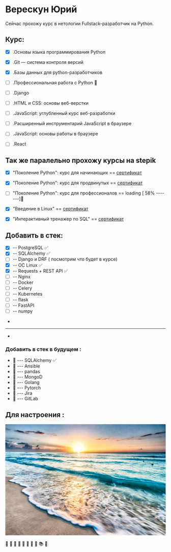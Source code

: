 # Верескун Юрий 

Cейчас прохожу курс в нетологии Fullstack-разработчик на Python. 

## Курс: 

- [x] .Основы языка программирования Python
- [x] .Git — система контроля версий
- [x] .Базы данных для python-разработчиков 
- [ ] .Профессиональная работа с Python 📖
- [ ] .Django
- [ ] .HTML и CSS: основы веб-верстки
- [ ] .JavaScript: углубленный курс веб-разработки
- [ ] .Расширенный инструментарий JavaScript в браузере
- [ ] .JavaScript: основы работы в браузере
- [ ] .React


## Так же паралельно прохожу курсы на stepik

- [x] "Поколение Python": курс для начинающих     ==  [сертификат](
https://stepik.org/cert/1604072)
- [x] "Поколение Python": курс для продвинутых    == [сертификат](
https://stepik.org/cert/1685626 )
- [ ] "Поколение Python": курс для профессионалов == loading [ 58% -------]📖
- [x] "Введение в Linux"                          == [сертификат](
https://stepik.org/cert/1705719  )
- [x] "Интерактивный тренажер по SQL" == [сертификат](
https://stepik.org/cert/1752880  )


## Добавить в стек:

- [x] -- PostgreSQL  ✅
- [x] -- SQLAlchemy   ✅
- [ ] --  Django и DRF ( посмотрим что будет в курсе) 
- [x] --  ОС Linux   ✅
- [x] --  Requests + REST API  ✅
- [ ] --  Nginx
- [ ] --  Docker  
- [ ] --  Celery
- [ ] --  Kubernetes
- [ ] --  flask 
- [ ] --  FastAPI 
- [ ] --  numpy
-
-------------------------------------
-
### Добавить в стек в будущем :
- &#x1F4D7; --- SQLAlchemy  ✅  
- 📒  --- Ansible 
- 📒  --- pandas 
- 📒  --- MongoD 
- 📒 --- Golang 
- 📒 --- Pytorch 
- 📕  --- Jira 
- 📕  --- GitLab  


## Для настроения :

![море](/sea.webp)


🐍 📓 📕 📗 📘 📙 📔 📒 📚 📖
